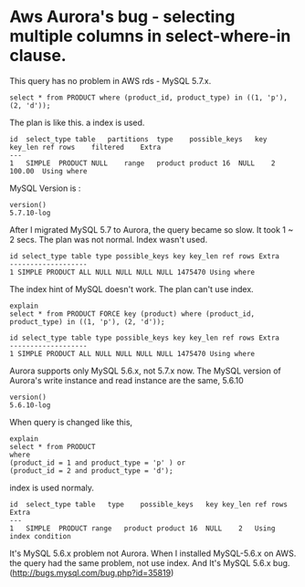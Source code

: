 # Aws Aurora's bug - selecting multiple columns in select-where-in clause.

This query has no problem in AWS rds - MySQL 5.7.x. 

    select * from PRODUCT where (product_id, product_type) in ((1, 'p'), (2, 'd'));

The plan is like this. a index is used.

    id	select_type	table	partitions	type	possible_keys	key	key_len	ref	rows	filtered	Extra
    ---
    1	SIMPLE	PRODUCT	NULL	range	product	product	16	NULL	2	100.00	Using where
    
MySQL Version is : 

    version()
    5.7.10-log
    
After I migrated MySQL 5.7 to Aurora, the query became so slow. It took 1 ~ 2 secs. The plan was not normal. Index wasn't used.

    id select_type table type possible_keys key key_len ref rows Extra
    -------------------
    1 SIMPLE PRODUCT ALL NULL NULL NULL NULL 1475470 Using where
    
The index hint of MySQL doesn't work. The plan can't use index.

    explain
    select * from PRODUCT FORCE key (product) where (product_id, product_type) in ((1, 'p'), (2, 'd'));
    
    id select_type table type possible_keys key key_len ref rows Extra
    -------------------
    1 SIMPLE PRODUCT ALL NULL NULL NULL NULL 1475470 Using where
    
Aurora supports only MySQL 5.6.x, not 5.7.x now. The MySQL version of Aurora's write instance and read instance are the same, 5.6.10

    version()
    5.6.10-log

When query is changed like this, 

    explain
    select * from PRODUCT 
    where 
    (product_id = 1 and product_type = 'p' ) or 
    (product_id = 2 and product_type = 'd');
  
index is used normaly.

    id	select_type	table	type	possible_keys	key	key_len	ref	rows	Extra
    ---
    1	SIMPLE	PRODUCT	range	product	product	16	NULL	2	Using index condition


It's MySQL 5.6.x problem not Aurora. When I installed MySQL-5.6.x on AWS. the query had the same problem, not use index. And It's MySQL 5.6.x bug. (http://bugs.mysql.com/bug.php?id=35819)



